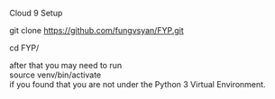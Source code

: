 Cloud 9 Setup

git clone https://github.com/fungvsyan/FYP.git

cd FYP/

after that you may need to run  
source venv/bin/activate  
if you found that you are not under the Python 3 Virtual Environment.
